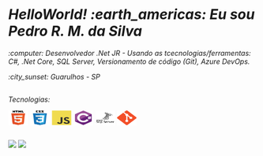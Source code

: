 <h1><em> HelloWorld! :earth_americas: Eu sou Pedro R. M. da Silva </em></h1>

<p><em> :computer:  Desenvolvedor .Net JR - Usando as tcecnologias/ferramentas: C#, .Net Core, SQL Server, Versionamento de código (Git), Azure DevOps.</em></p>
<p><em> :city_sunset: Guarulhos - SP </em></p>
<!-- <div>
  <a href="https://github.com/pedrorodriguesm">
  <img height="180em" src="https://github-readme-stats.vercel.app/api?username=pedrorodriguesm&show_icons=true&theme=dark&include_all_commits=true&count_private=true"/>
</div> -->
</div>
  
  ##
 
<div> 
<p><em>Tecnologias: </em></p>
 
<div style="display: inline_block">
  <img align="center" alt="Pedro-Html" height="30" width="40" src="https://raw.githubusercontent.com/devicons/devicon/master/icons/html5/html5-original-wordmark.svg">
  <img align="center" alt="Pedro-Css" height="30" width="40" src="https://raw.githubusercontent.com/devicons/devicon/master/icons/css3/css3-original-wordmark.svg">
  <img align="center" alt="Pedro-JS" height="30" width="40" src="https://raw.githubusercontent.com/devicons/devicon/master/icons/javascript/javascript-original.svg">
 <img align="center" alt="Pedro-Csharp" height="30" width="40" src="https://raw.githubusercontent.com/devicons/devicon/master/icons/csharp/csharp-original.svg">
  <img align="center" alt="Pedro-Sql" height="30" width="40" src="https://raw.githubusercontent.com/devicons/devicon/master/icons/microsoftsqlserver/microsoftsqlserver-plain-wordmark.svg">
  <img align="center" alt="Pedro-Git" height="30" width="40" src="https://raw.githubusercontent.com/devicons/devicon/master/icons/git/git-plain.svg">
</div>
  
  ##
 
<div> 
  <a href = "mailto:pedrorodriguesmoraesdasilva@outlook.com"><img src="https://img.shields.io/badge/Microsoft_Outlook-0078D4?style=for-the-badge&logo=microsoft-outlook&logoColor=white" target="_blank"></a>
  <a href="https://www.linkedin.com//in/pedro-rodrigues-moraes" target="_blank"><img src="https://img.shields.io/badge/-LinkedIn-%230077B5?style=for-the-badge&logo=linkedin&logoColor=white" target="_blank"></a> 
</div>
